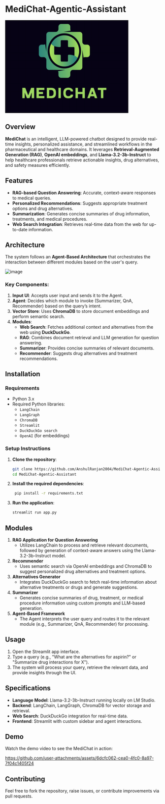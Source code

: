 # MediChat-Agentic-Assistant

<img height="300" width="400" alt="logog" src="logo.png">

## Overview
**MediChat** is an intelligent, LLM-powered chatbot designed to provide real-time insights, personalized assistance, and streamlined workflows in the pharmaceutical and healthcare domains. It leverages **Retrieval-Augmented Generation (RAG)**, **OpenAI embeddings**, and **Llama-3.2-3b-Instruct** to help healthcare professionals retrieve actionable insights, drug alternatives, and safety measures efficiently.

## Features
- **RAG-based Question Answering**: Accurate, context-aware responses to medical queries.
- **Personalized Recommendations**: Suggests appropriate treatment options and drug alternatives.
- **Summarization**: Generates concise summaries of drug information, treatments, and medical procedures.
- **Web Search Integration**: Retrieves real-time data from the web for up-to-date information.

## Architecture
The system follows an **Agent-Based Architecture** that orchestrates the interaction between different modules based on the user's query.

![image](https://github.com/user-attachments/assets/a6086954-b646-4493-ae66-3cc0728a66c6)

### Key Components:
1. **Input UI**: Accepts user input and sends it to the Agent.
2. **Agent**: Decides which module to invoke (Summarizer, QnA, Recommender) based on the query’s intent.
3. **Vector Store**: Uses **ChromaDB** to store document embeddings and perform semantic search.
4. **Modules**:
   - **Web Search**: Fetches additional context and alternatives from the web using **DuckDuckGo**.
   - **RAG**: Combines document retrieval and LLM generation for question answering.
   - **Summarizer**: Provides concise summaries of relevant documents.
   - **Recommender**: Suggests drug alternatives and treatment recommendations.

## Installation

### Requirements
- Python 3.x
- Required Python libraries:
  - `LangChain`
  - `LangGraph`
  - `ChromaDB`
  - `Streamlit`
  - `DuckDuckGo search`
  - `OpenAI` (for embeddings)

### Setup Instructions

1. **Clone the repository**:
   ```bash
   git clone https://github.com/AnshulRanjan2004/MediChat-Agentic-Assistant.git
   cd MediChat-Agentic-Assistant
   ```

2. **Install the required dependencies**:
   ```bash
    pip install -r requirements.txt
   ```

3. **Run the application**:
    ```bash
    streamlit run app.py
    ```

## Modules

1. **RAG Application for Question Answering**
    - Utilizes LangChain to process and retrieve relevant documents, followed by generation of context-aware answers using the Llama-3.2-3b-Instruct model.
2. **Recommender**
    - Uses semantic search via OpenAI embeddings and ChromaDB to suggest personalized drug alternatives and treatment options.
3. **Alternatives Generator**
    - Integrates DuckDuckGo search to fetch real-time information about alternative treatments or drugs and generate suggestions.
4. **Summarizer**
    - Generates concise summaries of drug, treatment, or medical procedure information using custom prompts and LLM-based generation.
5. **Agent-Based Framework**
    - The Agent interprets the user query and routes it to the relevant module (e.g., Summarizer, QnA, Recommender) for processing.

## Usage
1. Open the Streamlit app interface.
2. Type a query (e.g., "What are the alternatives for aspirin?" or "Summarize drug interactions for X").
3. The system will process your query, retrieve the relevant data, and provide insights through the UI.

## Specifications
- **Language Model**: Llama-3.2-3b-Instruct running locally on LM Studio.
- **Backend**: LangChain, LangGraph, ChromaDB for vector storage and retrieval.
- **Web Search**: DuckDuckGo integration for real-time data.
- **Frontend**: Streamlit with custom sidebar and agent interactions.

## Demo
Watch the demo video to see the MediChat in action:

https://github.com/user-attachments/assets/6dcfc062-cea0-4fc0-8a97-7f04c1405f24

## Contributing
Feel free to fork the repository, raise issues, or contribute improvements via pull requests.
